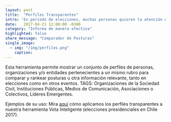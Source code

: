 ```yaml
---
layout: post
title:  "Perfiles Transparentes"
intro: 'En período de elecciones, muchas personas quieren la atención de la ciudadanía. ¿Cómo comparamos con información suficiente qué nos ofrece cada candidatura?'
date:   2017-04-21 12:00:00 -0300
category: "Informa de manera efectiva"
highlighted: false
share_message: "Comparador de Posturas"
single_image:
  - img: "/img/perfiles.png"
    caption:
---
```


Esta herramienta permite mostrar un conjunto de perfiles de personas, organizaciones y/o entidades pertenecientes a un mismo rubro para comparar y rankear posturas u otra información relevante, tanto en elecciones como en otros eventos. TAGS: Organizaciones de la Sociedad Civil, Instituciones Públicas, Medios de Comunicación, Asociaciones o Colectivos, Líderes Emergentes.

Ejemplos de su uso: Mira [aquí](https://votainteligente.cl/candidaturas/chile/sebastian-pinera) cómo aplicamos los perfiles transparentes a nuestra herramienta Vota Inteligente (elecciones presidenciales en Chile 2017).
